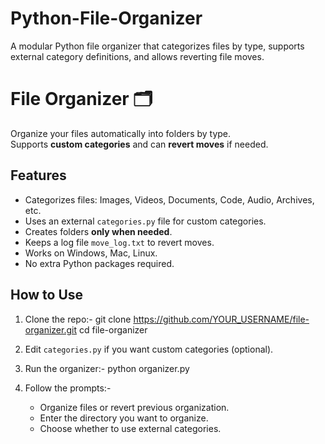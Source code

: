 # Python-File-Organizer
A modular Python file organizer that categorizes files by type, supports external category definitions, and allows reverting file moves.

# File Organizer 🗂️

Organize your files automatically into folders by type.  
Supports **custom categories** and can **revert moves** if needed.

## Features

- Categorizes files: Images, Videos, Documents, Code, Audio, Archives, etc.
- Uses an external `categories.py` file for custom categories.
- Creates folders **only when needed**.
- Keeps a log file `move_log.txt` to revert moves.
- Works on Windows, Mac, Linux.
- No extra Python packages required.

## How to Use

1. Clone the repo:-
git clone https://github.com/YOUR_USERNAME/file-organizer.git
cd file-organizer

2. Edit `categories.py` if you want custom categories (optional).

3. Run the organizer:-
python organizer.py

5. Follow the prompts:-
   - Organize files or revert previous organization.
   - Enter the directory you want to organize.
   - Choose whether to use external categories.
